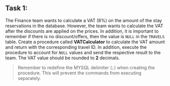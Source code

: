 ## Task 1:

The Finance team wants to calculate a VAT (8%) on the amount of the stay reservations in the database. However, the team wants to calculate the VAT after the discounts are applied on the prices. In addition, it is important to remember if there is no discount/offers, then the value is `NULL` in the `TRAVELS` table. Create a procedure called **VATCalculator** to calculate the VAT amount and return with the corresponding travel ID. In addition, execute the procedure to account for `NULL` values and send the respective result to the team. The VAT value should be rounded to **2** decimals.

> Remember to redefine the MYSQL delimiter (`;`) when creating the procedure. This will prevent the commands from executing separately.

